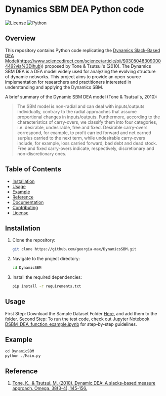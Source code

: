 # Dynamics SBM DEA Python code  

[![License](https://img.shields.io/badge/license-MIT-blue.svg)](https://opensource.org/licenses/MIT)
[![Python](https://img.shields.io/badge/python-3.6%2B-blue.svg)](https://www.python.org/downloads/)

## Overview

This repository contains Python code replicating the [Dynamics Slack-Based DEA Model]([https://doi.org/10.1016/j.omega.2009.07.003)(https://www.sciencedirect.com/science/article/pii/S0305048309000449?via%3Dihub)) proposed by Tone & Tsutsui's (2010). The Dynamics SBM DEA is a DEA model widely used for analyzing the evolving structure of dynamic networks. This project aims to provide an open-source implementation for researchers and practitioners interested in understanding and applying the Dynamics SBM.


A brief summary of the Dynamic SBM DEA model (Tone & Tsutsui's, 2010): 
> The SBM model is non-radial and can deal with inputs/outputs individually, contrary to the radial approaches that assume proportional changes in inputs/outputs. Furthermore, according to the characteristics of carry-overs, we classify them into four categories, i.e. desirable, undesirable, free and fixed. Desirable carry-overs correspond, for example, to profit carried forward and net earned surplus carried to the next term, while undesirable carry-overs include, for example, loss carried forward, bad debt and dead stock. Free and fixed carry-overs indicate, respectively, discretionary and non-discretionary ones.



## Table of Contents

- [Installation](#installation)
- [Usage](#usage)
- [Example](#example)
- [Reference](#reference)
- [Documentation](#documentation)
- [Contributing](#contributing)
- [License](#license)


## Installation

1. Clone the repository:

    ```bash
    git clone https://github.com/georgia-max/DynamicsSBM.git 
    ```

2. Navigate to the project directory:

    ```bash
    cd DynamicSBM
    ```

3. Install the required dependencies:

    ```bash
    pip install -r requirements.txt
    ```

## Usage

First Step: Download the Sample Dataset Folder [Here](https://drive.google.com/drive/u/1/folders/14K7A1Y9wQ7JhzqdKBcMvfIjeoj7Q9_ET), and add them to the folder. 
Second Step: To run the test code, check out Jupyter Notebook [DSBM_DEA_function_example.ipynb](https://github.com/georgia-max/DynamicsSBM/blob/master/DynamicSBM/DSBM_DEA_function_example.ipynb) for step-by-step guidelines.    


## Example


```python
cd DynamicSBM
python ./Main.py
```

## Reference

1. [Tone, K., & Tsutsui, M. (2010). Dynamic DEA: A slacks-based measure approach. Omega, 38(3-4), 145-156.](https://www.sciencedirect.com/science/article/pii/S0305048309000449?via%3Dihub)

